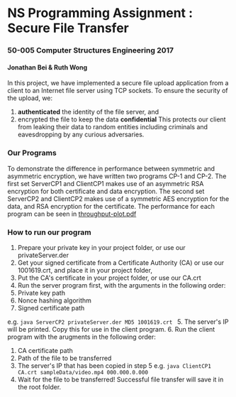 # NS Programming Assignment : Secure File Transfer
### 50-005 Computer Structures Engineering 2017
#### Jonathan Bei & Ruth Wong


In this project, we have implemented a secure file upload application from a client to an Internet file server using TCP sockets.
To ensure the security of the upload, we: 

1. **authenticated** the identity of the file server, and
2. encrypted the file to keep the data **confidential**
This protects our client from leaking their data to random entities including criminals and eavesdropping by any curious adversaries.


### Our Programs
To demonstrate the difference in performance between symmetric and asymmetric encryption, we have written two programs CP-1 and CP-2.
The first set ServerCP1 and ClientCP1 makes use of an asymmetric RSA encryption for both certificate and data encryption.
The second set ServerCP2 and ClientCP2 makes use of a symmetric AES encryption for the data, and RSA encryption for the certificate.
The performance for each program can be seen in [throughput-plot.pdf](https://github.com/woshibiantai/NS-Programming-Assignment/)


### How to run our program
1. Prepare your private key in your project folder, or use our privateServer.der
2. Get your signed certificate from a Certificate Authority (CA) or use our 1001619.crt, and place it in your project folder, 
3. Put the CA's certificate in your project folder, or use our CA.crt
4. Run the server program first, with the arguments in the following order:
  1. Private key path
  2. Nonce hashing algorithm
  3. Signed certificate path
  
  e.g. `java ServerCP2 privateServer.der MD5 1001619.crt `
5. The server's IP will be printed. Copy this for use in the client program.
6. Run the client program with the arugments in the following order: 
  1. CA certificate path
  2. Path of the file to be transferred
  3. The server's IP that has been copied in step 5
  e.g. `java ClientCP1 CA.crt sampleData/video.mp4 000.000.0.000`
7. Wait for the file to be transferred! Successful file transfer will save it in the root folder. 

